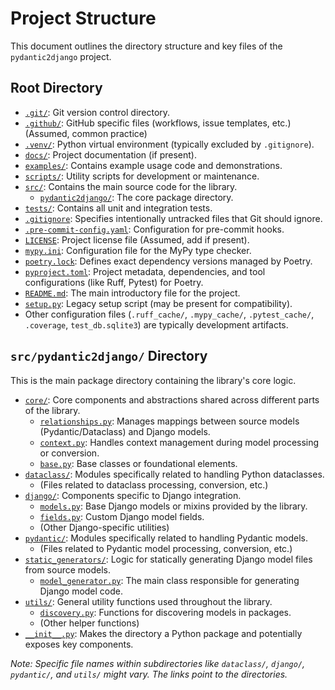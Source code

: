 # Project Structure

This document outlines the directory structure and key files of the `pydantic2django` project.

## Root Directory

-   [`.git/`](./.git/): Git version control directory.
-   [`.github/`](./.github/): GitHub specific files (workflows, issue templates, etc.) (Assumed, common practice)
-   [`.venv/`](./.venv/): Python virtual environment (typically excluded by `.gitignore`).
-   [`docs/`](./docs/): Project documentation (if present).
-   [`examples/`](./examples/): Contains example usage code and demonstrations.
-   [`scripts/`](./scripts/): Utility scripts for development or maintenance.
-   [`src/`](./src/): Contains the main source code for the library.
    -   [`pydantic2django/`](./src/pydantic2django/): The core package directory.
-   [`tests/`](./tests/): Contains all unit and integration tests.
-   [`.gitignore`](./.gitignore): Specifies intentionally untracked files that Git should ignore.
-   [`.pre-commit-config.yaml`](./.pre-commit-config.yaml): Configuration for pre-commit hooks.
-   [`LICENSE`](./LICENSE): Project license file (Assumed, add if present).
-   [`mypy.ini`](./mypy.ini): Configuration file for the MyPy type checker.
-   [`poetry.lock`](./poetry.lock): Defines exact dependency versions managed by Poetry.
-   [`pyproject.toml`](./pyproject.toml): Project metadata, dependencies, and tool configurations (like Ruff, Pytest) for Poetry.
-   [`README.md`](./README.md): The main introductory file for the project.
-   [`setup.py`](./setup.py): Legacy setup script (may be present for compatibility).
-   Other configuration files (`.ruff_cache/`, `.mypy_cache/`, `.pytest_cache/`, `.coverage`, `test_db.sqlite3`) are typically development artifacts.

## `src/pydantic2django/` Directory

This is the main package directory containing the library's core logic.

-   [`core/`](./src/pydantic2django/core/): Core components and abstractions shared across different parts of the library.
    -   [`relationships.py`](./src/pydantic2django/core/relationships.py): Manages mappings between source models (Pydantic/Dataclass) and Django models.
    -   [`context.py`](./src/pydantic2django/core/context.py): Handles context management during model processing or conversion.
    -   [`base.py`](./src/pydantic2django/core/base.py): Base classes or foundational elements.
-   [`dataclass/`](./src/pydantic2django/dataclass/): Modules specifically related to handling Python dataclasses.
    -   (Files related to dataclass processing, conversion, etc.)
-   [`django/`](./src/pydantic2django/django/): Components specific to Django integration.
    -   [`models.py`](./src/pydantic2django/django/models.py): Base Django models or mixins provided by the library.
    -   [`fields.py`](./src/pydantic2django/django/fields.py): Custom Django model fields.
    -   (Other Django-specific utilities)
-   [`pydantic/`](./src/pydantic2django/pydantic/): Modules specifically related to handling Pydantic models.
    -   (Files related to Pydantic model processing, conversion, etc.)
-   [`static_generators/`](./src/pydantic2django/static_generators/): Logic for statically generating Django model files from source models.
    -   [`model_generator.py`](./src/pydantic2django/static_generators/model_generator.py): The main class responsible for generating Django model code.
-   [`utils/`](./src/pydantic2django/utils/): General utility functions used throughout the library.
    -   [`discovery.py`](./src/pydantic2django/utils/discovery.py): Functions for discovering models in packages.
    -   (Other helper functions)
-   [`__init__.py`](./src/pydantic2django/__init__.py): Makes the directory a Python package and potentially exposes key components.

*Note: Specific file names within subdirectories like `dataclass/`, `django/`, `pydantic/`, and `utils/` might vary. The links point to the directories.* 